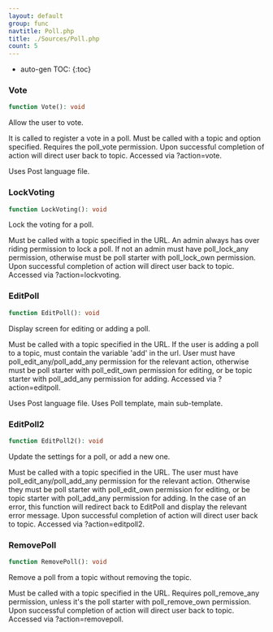 ```yaml
---
layout: default
group: func
navtitle: Poll.php
title: ./Sources/Poll.php
count: 5
---
```

* auto-gen TOC:
{:toc}
### Vote

```php
function Vote(): void
```
Allow the user to vote.

It is called to register a vote in a poll.
Must be called with a topic and option specified.
Requires the poll_vote permission.
Upon successful completion of action will direct user back to topic.
Accessed via ?action=vote.

Uses Post language file.

### LockVoting

```php
function LockVoting(): void
```
Lock the voting for a poll.

Must be called with a topic specified in the URL.
An admin always has over riding permission to lock a poll.
If not an admin must have poll_lock_any permission, otherwise must
be poll starter with poll_lock_own permission.
Upon successful completion of action will direct user back to topic.
Accessed via ?action=lockvoting.

### EditPoll

```php
function EditPoll(): void
```
Display screen for editing or adding a poll.

Must be called with a topic specified in the URL.
If the user is adding a poll to a topic, must contain the variable
'add' in the url.
User must have poll_edit_any/poll_add_any permission for the
relevant action, otherwise must be poll starter with poll_edit_own
permission for editing, or be topic starter with poll_add_any permission for adding.
Accessed via ?action=editpoll.

Uses Post language file.
Uses Poll template, main sub-template.

### EditPoll2

```php
function EditPoll2(): void
```
Update the settings for a poll, or add a new one.

Must be called with a topic specified in the URL.
The user must have poll_edit_any/poll_add_any permission
for the relevant action. Otherwise they must be poll starter
with poll_edit_own permission for editing, or be topic starter
with poll_add_any permission for adding.
In the case of an error, this function will redirect back to
EditPoll and display the relevant error message.
Upon successful completion of action will direct user back to topic.
Accessed via ?action=editpoll2.

### RemovePoll

```php
function RemovePoll(): void
```
Remove a poll from a topic without removing the topic.

Must be called with a topic specified in the URL.
Requires poll_remove_any permission, unless it's the poll starter
with poll_remove_own permission.
Upon successful completion of action will direct user back to topic.
Accessed via ?action=removepoll.

